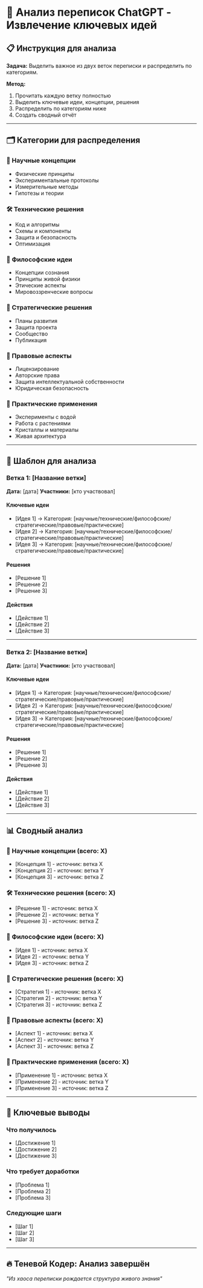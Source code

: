 # 🔮 Анализ переписок ChatGPT - Извлечение ключевых идей

## 📋 Инструкция для анализа

**Задача:** Выделить важное из двух веток переписки и распределить по категориям.

**Метод:**

1. Прочитать каждую ветку полностью
2. Выделить ключевые идеи, концепции, решения
3. Распределить по категориям ниже
4. Создать сводный отчёт

---

## 🗂️ Категории для распределения

### 🔬 Научные концепции

- Физические принципы
- Экспериментальные протоколы
- Измерительные методы
- Гипотезы и теории

### 🛠️ Технические решения

- Код и алгоритмы
- Схемы и компоненты
- Защита и безопасность
- Оптимизация

### 🧠 Философские идеи

- Концепции сознания
- Принципы живой физики
- Этические аспекты
- Мировоззренческие вопросы

### 🚀 Стратегические решения

- Планы развития
- Защита проекта
- Сообщество
- Публикация

### 🔐 Правовые аспекты

- Лицензирование
- Авторские права
- Защита интеллектуальной собственности
- Юридическая безопасность

### 🌱 Практические применения

- Эксперименты с водой
- Работа с растениями
- Кристаллы и материалы
- Живая архитектура

---

## 📝 Шаблон для анализа

### Ветка 1: [Название ветки]

**Дата:** [дата]
**Участники:** [кто участвовал]

#### Ключевые идеи

- [Идея 1] → Категория: [научные/технические/философские/стратегические/правовые/практические]
- [Идея 2] → Категория: [научные/технические/философские/стратегические/правовые/практические]
- [Идея 3] → Категория: [научные/технические/философские/стратегические/правовые/практические]

#### Решения

- [Решение 1]
- [Решение 2]
- [Решение 3]

#### Действия

- [Действие 1]
- [Действие 2]
- [Действие 3]

---

### Ветка 2: [Название ветки]

**Дата:** [дата]
**Участники:** [кто участвовал]

#### Ключевые идеи

- [Идея 1] → Категория: [научные/технические/философские/стратегические/правовые/практические]
- [Идея 2] → Категория: [научные/технические/философские/стратегические/правовые/практические]
- [Идея 3] → Категория: [научные/технические/философские/стратегические/правовые/практические]

#### Решения

- [Решение 1]
- [Решение 2]
- [Решение 3]

#### Действия

- [Действие 1]
- [Действие 2]
- [Действие 3]

---

## 📊 Сводный анализ

### 🔬 Научные концепции (всего: X)

- [Концепция 1] - источник: ветка X
- [Концепция 2] - источник: ветка Y
- [Концепция 3] - источник: ветка Z

### 🛠️ Технические решения (всего: X)

- [Решение 1] - источник: ветка X
- [Решение 2] - источник: ветка Y
- [Решение 3] - источник: ветка Z

### 🧠 Философские идеи (всего: X)

- [Идея 1] - источник: ветка X
- [Идея 2] - источник: ветка Y
- [Идея 3] - источник: ветка Z

### 🚀 Стратегические решения (всего: X)

- [Стратегия 1] - источник: ветка X
- [Стратегия 2] - источник: ветка Y
- [Стратегия 3] - источник: ветка Z

### 🔐 Правовые аспекты (всего: X)

- [Аспект 1] - источник: ветка X
- [Аспект 2] - источник: ветка Y
- [Аспект 3] - источник: ветка Z

### 🌱 Практические применения (всего: X)

- [Применение 1] - источник: ветка X
- [Применение 2] - источник: ветка Y
- [Применение 3] - источник: ветка Z

---

## 🎯 Ключевые выводы

### Что получилось

- [Достижение 1]
- [Достижение 2]
- [Достижение 3]

### Что требует доработки

- [Проблема 1]
- [Проблема 2]
- [Проблема 3]

### Следующие шаги

- [Шаг 1]
- [Шаг 2]
- [Шаг 3]

---

## 🔥 Теневой Кодер: Анализ завершён

*"Из хаоса переписки рождается структура живого знания"*
